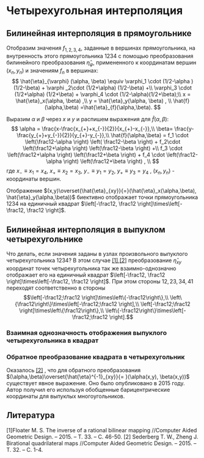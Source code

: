 # Четырехугольная интерполяция

## Билинейная интерполяция в прямоугольнике
Отобразим значения $f_{1,2,3,4}$, заданные  в вершинах прямоугольника, на внутренность этого прямоугольника $1234$ с помощью преобразования билинейного преобразования $\hat{\eta}_{\varphi}$, примененного к координатам вершин $(x_n,y_n)$ и значениям $f_n$  в вершинах:
$$
\hat{\eta}_{\varphi} (\alpha, \beta) \equiv
  \varphi_1 \cdot (1/2-\alpha )  (1/2-\beta) +  \varphi _2\cdot (1/2+\alpha) (1/2-\beta)  +\\
  \varphi_3  \cdot (1/2+\alpha) (1/2+\beta)  + \varphi_4 \cdot  (1/2-\alpha)(1/2+\beta);\\
x = \hat{\eta}_x(\alpha, \beta) ,\\
y = \hat{\eta}_y(\alpha, \beta) , \\
\hat{f}(\alpha,\beta) =\hat{\eta}_{f}(\alpha,\beta).
$$

Выразим $\alpha$ и $\beta$ через $x$ и $y$ и распишем выражения для $\hat{f}(\alpha,\beta)$:
$$
\alpha = \frac{x-\frac{x_{+}+x_{-}}{2}}{x_{+}-x_{-}},\\
\beta= \frac{y-\frac{y_{+}+y_{-}}{2}}{y_{+}-y_{-}},\\
\hat{f}(\alpha,\beta) = 
   f_1 \cdot \left(\frac12-\alpha \right)  \left( \frac12-\beta \right) +
   f_2\cdot \left(\frac12+\alpha \right)   \left(\frac12-\beta \right)  +\\
   f_3  \cdot \left(\frac12+\alpha \right)  \left(\frac12+\beta \right)  + 
   f_4 \cdot  \left(\frac12-\alpha \right) \left(\frac12+\beta \right) , \\
$$
где $x_{-}\equiv x_1= x_4$, $x_{+} \equiv x_2=x_3$,  $y_{-} \equiv y_1=y_2$,  $y_{+} \equiv y_3=y_4$ ,  $(x_n,y_n)$ - координаты вершин.

Отображение $(x,y)\overset{\hat{\eta}_{xy}}{=}(\hat{\eta}_x(\alpha,\beta), \hat{\eta}_y(\alpha,\beta))$ биективно отображает точки прямоугольника 1234 на единичный квадрат $\left[-\frac12, \frac12 \right]\times\left[-\frac12, \frac12 \right]$.

## Билинейная интерполяция в выпуклом четырехугольнике
Что делать, если значения заданы в узлах произвольного  выпуклого четырехугольника $1234$? В этом случае [[1]](#1),[[2]](#2) преобразование $\hat{\eta}_{xy}$ координат точек четырехугольника так же взаимно-однозначно отображает его на единичный квадрат $\left[-\frac12, \frac12 \right]\times\left[-\frac12, \frac12 \right]$. При этом стороны $12, 23, 34, 41$ переходят соответственно  в стороны
$$\left[-\frac12;\frac12 \right]\times\left\{-\frac12\right\},\\
 \left\{\frac12\right\}\times\left[-\frac12;\frac12 \right],\\
 \left[-\frac12;\frac12 \right]\times\left\{\frac12\right\},\\
 \left\{-\frac12\right\}\times\left[-\frac12;\frac12 \right].$$


### Взаимная однозначность отображения выпуклого четырехугольника в квадрат


### Обратное преобразование квадрата в четырехугольник
Оказалось [[2]](#2) , что для обратного преобразования $(\alpha,\beta)\overset{\hat{\eta}^{-1}_{xy}}{= }(\alpha(x,y), \beta(x,y))$ существует явное выражение. Оно было опубликовано в 2015 году. Автор получил его используя обобщенные барицентрические координаты для выпуклых многоугольников.



## Литература
<a id="1">[1]</a>Floater M. S. The inverse of a rational bilinear mapping //Computer Aided Geometric Design. – 2015. – Т. 33. – С. 46-50.
<a id="2">[2]</a> Sederberg T. W., Zheng J. Birational quadrilateral maps //Computer Aided Geometric Design. – 2015. – Т. 32. – С. 1-4.


<!--stackedit_data:
eyJoaXN0b3J5IjpbMTA4MTI1OTI0MywxMTU0NzU5MDQyLC0xOD
E0MDQyNjI0LDIyMTQ2NzYwNCwxMzkzMjgzNDUsMTM3MDMzODk3
NCwxMjUzOTI3MTE5LDIxMDY4Mjg1ODUsMTIyNzk5NzQ5NywtMT
QxOTIwNDUyNCwtMTA1NTU0OTQyMywtMTkyODc4MjAyOCw3MDk0
MzUxODYsNjA0NDg1NDk1LDE0NTkwMTYyMjAsMTkxMDcxMzU0Ny
wyNzg5MDM3NTEsMTc4NTgzOTc0OSwtMTk3NzEyNTM0OSwtMTQ3
NDYwNDY5MF19
-->